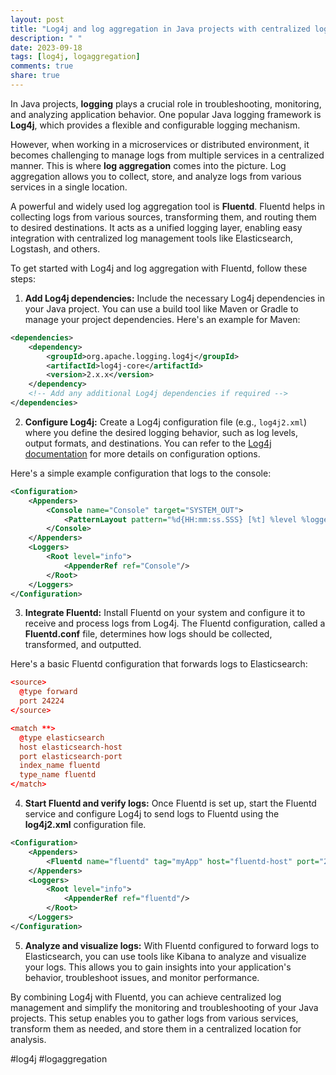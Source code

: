 ```yaml
---
layout: post
title: "Log4j and log aggregation in Java projects with centralized log management tools like Fluentd"
description: " "
date: 2023-09-18
tags: [log4j, logaggregation]
comments: true
share: true
---
```


In Java projects, **logging** plays a crucial role in troubleshooting, monitoring, and analyzing application behavior. One popular Java logging framework is **Log4j**, which provides a flexible and configurable logging mechanism.

However, when working in a microservices or distributed environment, it becomes challenging to manage logs from multiple services in a centralized manner. This is where **log aggregation** comes into the picture. Log aggregation allows you to collect, store, and analyze logs from various services in a single location.

A powerful and widely used log aggregation tool is **Fluentd**. Fluentd helps in collecting logs from various sources, transforming them, and routing them to desired destinations. It acts as a unified logging layer, enabling easy integration with centralized log management tools like Elasticsearch, Logstash, and others.

To get started with Log4j and log aggregation with Fluentd, follow these steps:

1. **Add Log4j dependencies:** Include the necessary Log4j dependencies in your Java project. You can use a build tool like Maven or Gradle to manage your project dependencies. Here's an example for Maven:

```xml
<dependencies>
    <dependency>
        <groupId>org.apache.logging.log4j</groupId>
        <artifactId>log4j-core</artifactId>
        <version>2.x.x</version>
    </dependency>
    <!-- Add any additional Log4j dependencies if required -->
</dependencies>
```

2. **Configure Log4j:** Create a Log4j configuration file (e.g., `log4j2.xml`) where you define the desired logging behavior, such as log levels, output formats, and destinations. You can refer to the [Log4j documentation](https://logging.apache.org/log4j/2.x/manual/configuration.html) for more details on configuration options.

Here's a simple example configuration that logs to the console:

```xml
<Configuration>
    <Appenders>
        <Console name="Console" target="SYSTEM_OUT">
            <PatternLayout pattern="%d{HH:mm:ss.SSS} [%t] %level %logger{36} - %msg%n"/>
        </Console>
    </Appenders>
    <Loggers>
        <Root level="info">
            <AppenderRef ref="Console"/>
        </Root>
    </Loggers>
</Configuration>
```

3. **Integrate Fluentd:** Install Fluentd on your system and configure it to receive and process logs from Log4j. The Fluentd configuration, called a **Fluentd.conf** file, determines how logs should be collected, transformed, and outputted.

Here's a basic Fluentd configuration that forwards logs to Elasticsearch:

```conf
<source>
  @type forward
  port 24224
</source>

<match **>
  @type elasticsearch
  host elasticsearch-host
  port elasticsearch-port
  index_name fluentd
  type_name fluentd
</match>
```

4. **Start Fluentd and verify logs:** Once Fluentd is set up, start the Fluentd service and configure Log4j to send logs to Fluentd using the **log4j2.xml** configuration file.

```xml
<Configuration>
    <Appenders>
        <Fluentd name="fluentd" tag="myApp" host="fluentd-host" port="24224"/>
    </Appenders>
    <Loggers>
        <Root level="info">
            <AppenderRef ref="fluentd"/>
        </Root>
    </Loggers>
</Configuration>
```

5. **Analyze and visualize logs:** With Fluentd configured to forward logs to Elasticsearch, you can use tools like Kibana to analyze and visualize your logs. This allows you to gain insights into your application's behavior, troubleshoot issues, and monitor performance.

By combining Log4j with Fluentd, you can achieve centralized log management and simplify the monitoring and troubleshooting of your Java projects. This setup enables you to gather logs from various services, transform them as needed, and store them in a centralized location for analysis.

#log4j #logaggregation